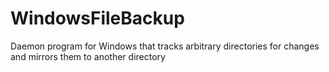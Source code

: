 # WindowsFileBackup
Daemon program for Windows that tracks arbitrary directories for changes and mirrors them to another directory
